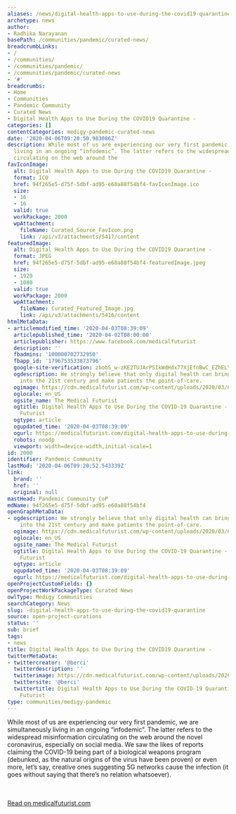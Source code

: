 ```yaml
---
aliases: /news/digital-health-apps-to-use-during-the-covid19-quarantine
archetype: news
author:
- Radhika Narayanan
basePath: /communities/pandemic/curated-news/
breadcrumbLinks:
- /
- /communities/
- /communities/pandemic/
- /communities/pandemic/curated-news
- '#'
breadcrumbs:
- Home
- Communities
- Pandemic Community
- Curated News
- Digital Health Apps to Use During the COVID19 Quarantine -
categories: []
contentCategories: medigy-pandemic-curated-news
date: '2020-04-06T09:20:50.983086Z'
description: While most of us are experiencing our very first pandemic, we are simultaneously
  living in an ongoing “infodemic”. The latter refers to the widespread misinformation
  circulating on the web around the
favIconImage:
  alt: Digital Health Apps to Use During the COVID19 Quarantine -
  format: ICO
  href: 94f265e5-d75f-5dbf-ad95-e60a88f54bf4-favIconImage.ico
  size:
  - 16
  - 16
  valid: true
  workPackage: 2000
  wpAttachment:
    fileName: Curated_Source_FavIcon.png
    link: /api/v3/attachments/5417/content
featuredImage:
  alt: Digital Health Apps to Use During the COVID19 Quarantine -
  format: JPEG
  href: 94f265e5-d75f-5dbf-ad95-e60a88f54bf4-featuredImage.jpeg
  size:
  - 1920
  - 1080
  valid: true
  workPackage: 2000
  wpAttachment:
    fileName: Curated_Featured_Image.jpg
    link: /api/v3/attachments/5416/content
htmlMetaData:
- articlemodified_time: '2020-04-03T08:39:09'
  articlepublished_time: '2020-04-02T08:00:00'
  articlepublisher: https://www.facebook.com/medicalfuturist
  description: ''
  fbadmins: '100000702732950'
  fbapp_id: '1796753533873796'
  google-site-verification: zbobS_w-zKE2TUJArPSIkWdHdx77XjEfnBwC_EZhELY
  ogdescription: We strongly believe that only digital health can bring healthcare
    into the 21st century and make patients the point-of-care.
  ogimage: https://cdn.medicalfuturist.com/wp-content/uploads/2020/03/COVID-smartphone-apps-small.jpg
  oglocale: en_US
  ogsite_name: The Medical Futurist
  ogtitle: Digital Health Apps to Use During the COVID-19 Quarantine - The Medical
    Futurist
  ogtype: article
  ogupdated_time: '2020-04-03T08:39:09'
  ogurl: https://medicalfuturist.com/digital-health-apps-to-use-during-the-covid-19-quarantine
  robots: noodp
  viewport: width=device-width,initial-scale=1
id: 2000
identifier: Pandemic Community
lastMod: '2020-04-06T09:20:52.543339Z'
link:
  brand: ''
  href: ''
  original: null
mastHead: Pandemic Community CoP
mdName: 94f265e5-d75f-5dbf-ad95-e60a88f54bf4
openGraphMetaData:
- ogdescription: We strongly believe that only digital health can bring healthcare
    into the 21st century and make patients the point-of-care.
  ogimage: https://cdn.medicalfuturist.com/wp-content/uploads/2020/03/COVID-smartphone-apps-small.jpg
  oglocale: en_US
  ogsite_name: The Medical Futurist
  ogtitle: Digital Health Apps to Use During the COVID-19 Quarantine - The Medical
    Futurist
  ogtype: article
  ogupdated_time: '2020-04-03T08:39:09'
  ogurl: https://medicalfuturist.com/digital-health-apps-to-use-during-the-covid-19-quarantine
openProjectCustomFields: {}
openProjectWorkPackageType: Curated News
owlType: Medigy Communities
searchCategory: News
slug: -digital-health-apps-to-use-during-the-covid19-quarantine
source: open-project-curations
status: ''
sub: brief
tags:
- news
title: Digital Health Apps to Use During the COVID19 Quarantine -
twitterMetaData:
- twittercreator: '@berci'
  twitterdescription: ''
  twitterimage: https://cdn.medicalfuturist.com/wp-content/uploads/2020/03/COVID-smartphone-apps-small.jpg
  twittersite: '@berci'
  twittertitle: Digital Health Apps to Use During the COVID-19 Quarantine - The Medical
    Futurist
type: communities/medigy-pandemic
---
```


While most of us are experiencing our very first pandemic, we are simultaneously living in an ongoing “infodemic”. The latter refers to the widespread misinformation circulating on the web around the novel coronavirus, especially on social media. We saw the likes of reports claiming the COVID-19 being part of a biological weapons program (debunked, as the natural origins of the virus have been proven) or even more, let’s say, creative ones suggesting 5G networks cause the infection (it goes without saying that there’s no relation whatsoever).

<br><br><a target="_blank" href=https://medicalfuturist.com/digital-health-apps-to-use-during-the-covid-19-quarantine/>Read on medicalfuturist.com</a>